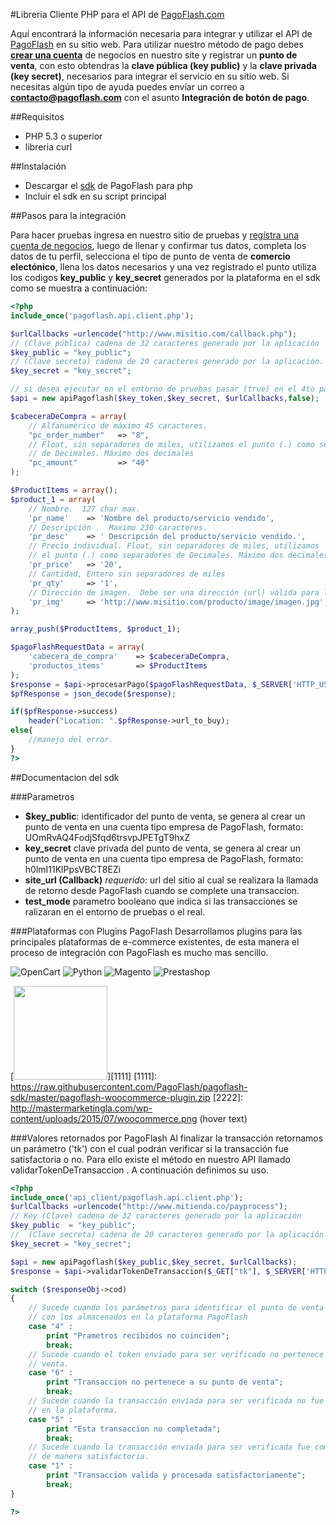 #Libreria Cliente PHP para el API de [PagoFlash.com](http://pagoflash.com)

Aquí encontrará la información necesaria para integrar y utilizar el API de [PagoFlash](http://pagoflash.com) en su sitio web. Para utilizar nuestro método de pago debes **[crear una cuenta](https://app.pagoflash.com/profile/account_selection)** de negocios en nuestro site y registrar un **punto de venta**, con esto obtendras la **clave pública (key public)** y la **clave privada (key secret)**, necesarios para integrar el servicio en su sitio web. Si necesitas algún tipo de ayuda puedes envíar un correo a **contacto@pagoflash.com** con el asunto **Integración de botón de pago**.

##Requisitos
- PHP 5.3 o superior
- libreria curl

##Instalación

- Descargar el [sdk](https://raw.githubusercontent.com/PagoFlash/pagoflash-sdk/master/pagoflash.api.client.php) de PagoFlash para php
- Incluir el sdk en su script principal

##Pasos para la integración

Para hacer pruebas ingresa en nuestro sitio de pruebas y [regístra una cuenta de negocios](http://app-test.pagoflash.com/user/business.html), luego de llenar y confirmar tus datos, completa los datos de tu perfil, selecciona el tipo de punto de venta de **comercio electónico**, llena los datos necesarios y una vez registrado el punto utiliza los codigos **key_public** y **key_secret** generados por la plataforma en el sdk como se muestra a continuación:

```php
<?php
include_once('pagoflash.api.client.php');

$urlCallbacks =urlencode("http://www.misitio.com/callback.php");
// (Clave pública) cadena de 32 caracteres generado por la aplicación
$key_public = "key_public"; 
// (Clave secreta) cadena de 20 caracteres generado por la aplicación.
$key_secret = "key_secret"; 

// si desea ejecutar en el entorno de pruebas pasar (true) en el 4to parametro
$api = new apiPagoflash($key_token,$key_secret, $urlCallbacks,false);

$cabeceraDeCompra = array(
    // Alfanumérico de máximo 45 caracteres.
    "pc_order_number"   => "8", 
    // Float, sin separadores de miles, utilizamos el punto (.) como separadores 
    // de Decimales. Máximo dos decimales
    "pc_amount"         => "40" 
);

$ProductItems = array();
$product_1 = array(
    // Nombre.  127 char max.
    'pr_name'    => 'Nombre del producto/servicio vendido', 
    // Descripción .  Maximo 230 caracteres.
    'pr_desc'    => ' Descripción del producto/servicio vendido.', 
    // Precio individual. Float, sin separadores de miles, utilizamos 
    // el punto (.) como separadores de Decimales. Máximo dos decimales
    'pr_price'   => '20',
    // Cantidad, Entero sin separadores de miles  
    'pr_qty'     => '1', 
    // Dirección de imagen.  Debe ser una dirección (url) válida para la imagen.
    'pr_img'     => 'http://www.misitio.com/producto/image/imagen.jpg', 
);

array_push($ProductItems, $product_1);

$pagoFlashRequestData = array(
    'cabecera_de_compra'    => $cabeceraDeCompra, 
    'productos_items'       => $ProductItems
);
$response = $api->procesarPago($pagoFlashRequestData, $_SERVER['HTTP_USER_AGENT']);
$pfResponse = json_decode($response);

if($pfResponse->success)
    header("Location: ".$pfResponse->url_to_buy);
else{
    //manejo del error.
}
?>
```
    
##Documentacion del sdk

###Parametros

- **$key_public**: identificador del punto de venta, se genera al crear un punto de venta en una cuenta tipo empresa de PagoFlash, formato: UOmRvAQ4FodjSfqd6trsvpJPETgT9hxZ 
- **key_secret** clave privada del punto de venta, se genera al crear un punto de venta en una cuenta tipo empresa de PagoFlash, formato: h0lmI11KlPpsVBCT8EZi
- **site_url (Callback)** *requerido*: url del sitio al cual se realizara la llamada de retorno desde PagoFlash cuando se complete una transaccion.
- **test_mode** parametro booleano que indica si las transacciones se ralizaran en el entorno de pruebas o el real.

###Plataformas con Plugins PagoFlash
Desarrollamos plugins para las principales plataformas de e-commerce existentes, de esta manera el proceso de integración con PagoFlash es mucho mas sencillo.


![OpenCart](http://www.paygatewayonline.com/wp-content/uploads/2014/10/opencart.png "OpenCart") ![Python](http://snag.gy/pyEp4.jpg "Python") ![Magento](http://www.web-design-phuket.com/images/magento.jpg "Magento") ![Prestashop](http://webpay.svea.com/PageFiles/16088/Prestashop_150x75.png "Prestashop")

[<img src="http://mastermarketingla.com/wp-content/uploads/2015/07/woocommerce.png" width="150">][1111]
  [1111]: https://raw.githubusercontent.com/PagoFlash/pagoflash-sdk/master/pagoflash-woocommerce-plugin.zip
  [2222]: http://mastermarketingla.com/wp-content/uploads/2015/07/woocommerce.png (hover text)




###Valores retornados por PagoFlash
Al finalizar la transacción retornamos un parámetro ('tk') con el cual podrán verificar si la transacción fue satisfactoria o no. Para ello existe el método en nuestro API llamado validarTokenDeTransaccion . A continuación definimos su uso.
```php
<?php 
include_once('api_client/pagoflash.api.client.php');
$urlCallbacks =urlencode("http://www.mitienda.co/payprocess");
// Key (Clave) cadena de 32 caracteres generado por la aplicación
$key_public  = "key_public"; 
//  (Clave secreta) cadena de 20 caracteres generado por la aplicación.
$key_secret = "key_secret"; 

$api = new apiPagoflash($key_public,$key_secret, $urlCallbacks);
$response = $api->validarTokenDeTransaccion($_GET["tk"], $_SERVER['HTTP_USER_AGENT']);

switch ($responseObj->cod)
{
    // Sucede cuando los parámetros para identificar el punto de venta no coinciden 
    // con los almacenados en la plataforma PagoFlash
    case "4" : 
        print "Prametros recibidos no coinciden"; 
        break;
    // Sucede cuando el token enviado para ser verificado no pertenece al punto de 
    // venta.
    case "6" : 
        print "Transaccion no pertenece a su punto de venta";
        break;
    // Sucede cuando la transacción enviada para ser verificada no fue completada 
    // en la plataforma.
    case "5" : 
        print "Esta transaccion no completada";
        break;
    // Sucede cuando la transacción enviada para ser verificada fue completada 
    // de manera satisfactoria.
    case "1" : 
        print "Transaccion valida y procesada satisfactoriamente";
        break;
}

?>
```